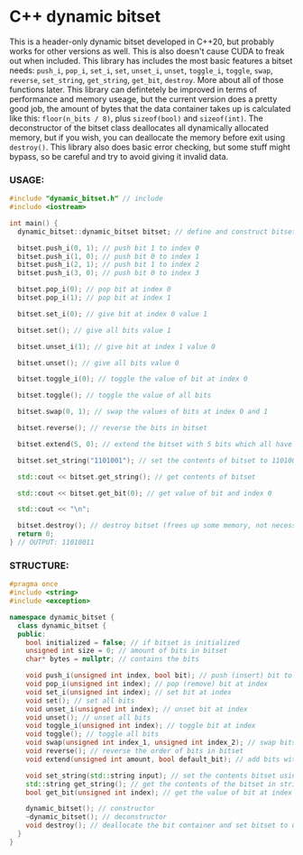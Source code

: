 # C++ dynamic bitset

This is a header-only dynamic bitset developed in C++20, but probably works for other versions as well. This is also doesn't cause CUDA to freak out when included. This library has includes the most basic features a bitset needs: `push_i`, `pop_i`, `set_i`, `set`, `unset_i`, `unset`, `toggle_i`, `toggle`, `swap`, `reverse`, `set_string`, `get_string`, `get_bit`, `destroy`. More about all of those functions later. This library can defintetely be improved in terms of performance and memory useage, but the current version does a pretty good job, the amount of bytes that the data container takes up is calculated like this: `floor(n_bits / 8)`, plus `sizeof(bool)` and `sizeof(int)`. The deconstructor of the bitset class deallocates all dynamically allocated memory, but if you wish, you can deallocate the memory before exit using `destroy()`. This library also does basic error checking, but some stuff might bypass, so be careful and try to avoid giving it invalid data.

### USAGE:
```c++
#include "dynamic_bitset.h" // include
#include <iostream>

int main() {
  dynamic_bitset::dynamic_bitset bitset; // define and construct bitset

  bitset.push_i(0, 1); // push bit 1 to index 0
  bitset.push_i(1, 0); // push bit 0 to index 1
  bitset.push_i(2, 1); // push bit 1 to index 2
  bitset.push_i(3, 0); // push bit 0 to index 3

  bitset.pop_i(0); // pop bit at index 0
  bitset.pop_i(1); // pop bit at index 1

  bitset.set_i(0); // give bit at index 0 value 1

  bitset.set(); // give all bits value 1

  bitset.unset_i(1); // give bit at index 1 value 0

  bitset.unset(); // give all bits value 0

  bitset.toggle_i(0); // toggle the value of bit at index 0

  bitset.toggle(); // toggle the value of all bits

  bitset.swap(0, 1); // swap the values of bits at index 0 and 1

  bitset.reverse(); // reverse the bits in bitset

  bitset.extend(5, 0); // extend the bitset with 5 bits which all have a default value 0

  bitset.set_string("1101001"); // set the contents of bitset to 1101001

  std::cout << bitset.get_string(); // get contents of bitset

  std::cout << bitset.get_bit(0); // get value of bit and index 0

  std::cout << "\n";

  bitset.destroy(); // destroy bitset (frees up some memory, not necessary as the deconstrucor also does this)
  return 0;
} // OUTPUT: 11010011
```

### STRUCTURE:

```c++
#pragma once
#include <string>
#include <exception>

namespace dynamic_bitset {
  class dynamic_bitset {
  public:
    bool initialized = false; // if bitset is initialized
    unsigned int size = 0; // amount of bits in bitset
    char* bytes = nullptr; // contains the bits

    void push_i(unsigned int index, bool bit); // push (insert) bit to index
    void pop_i(unsigned int index); // pop (remove) bit at index
    void set_i(unsigned int index); // set bit at index
    void set(); // set all bits
    void unset_i(unsigned int index); // unset bit at index
    void unset(); // unset all bits
    void toggle_i(unsigned int index); // toggle bit at index
    void toggle(); // toggle all bits
    void swap(unsigned int index_1, unsigned int index_2); // swap bits at index_1 and index_2
    void reverse(); // reverse the order of bits in bitset
    void extend(unsigned int amount, bool default_bit); // add bits with default value

    void set_string(std::string input); // set the contents bitset using string, example "1101001"
    std::string get_string(); // get the contents of the bitset in string format
    bool get_bit(unsigned int index); // get the value of bit at index

    dynamic_bitset(); // constructor
    ~dynamic_bitset(); // deconstructor
    void destroy(); // deallocate the bit container and set bitset to uninitialized
  }
}
```
